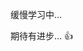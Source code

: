 缓慢学习中...


期待有进步...
👍

<!---
lyorz/lyorz is a ✨ special ✨ repository because its `README.md` (this file) appears on your GitHub profile.
You can click the Preview link to take a look at your changes.
--->
